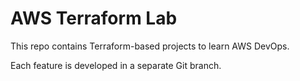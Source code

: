 # AWS Terraform Lab

This repo contains Terraform-based projects to learn AWS DevOps.

Each feature is developed in a separate Git branch.

